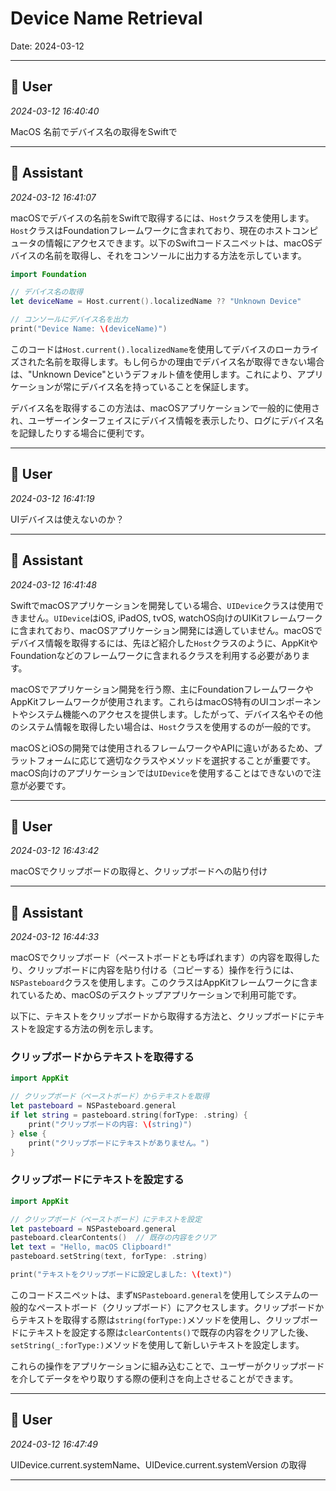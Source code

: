 # Device Name Retrieval

Date: 2024-03-12

---

## 👤 User
*2024-03-12 16:40:40*

MacOS 名前でデバイス名の取得をSwiftで

---

## 🤖 Assistant
*2024-03-12 16:41:07*

macOSでデバイスの名前をSwiftで取得するには、`Host`クラスを使用します。`Host`クラスはFoundationフレームワークに含まれており、現在のホストコンピュータの情報にアクセスできます。以下のSwiftコードスニペットは、macOSデバイスの名前を取得し、それをコンソールに出力する方法を示しています。

```swift
import Foundation

// デバイス名の取得
let deviceName = Host.current().localizedName ?? "Unknown Device"

// コンソールにデバイス名を出力
print("Device Name: \(deviceName)")
```

このコードは`Host.current().localizedName`を使用してデバイスのローカライズされた名前を取得します。もし何らかの理由でデバイス名が取得できない場合は、"Unknown Device"というデフォルト値を使用します。これにより、アプリケーションが常にデバイス名を持っていることを保証します。

デバイス名を取得するこの方法は、macOSアプリケーションで一般的に使用され、ユーザーインターフェイスにデバイス情報を表示したり、ログにデバイス名を記録したりする場合に便利です。

---

## 👤 User
*2024-03-12 16:41:19*

UIデバイスは使えないのか？

---

## 🤖 Assistant
*2024-03-12 16:41:48*

SwiftでmacOSアプリケーションを開発している場合、`UIDevice`クラスは使用できません。`UIDevice`はiOS, iPadOS, tvOS, watchOS向けのUIKitフレームワークに含まれており、macOSアプリケーション開発には適していません。macOSでデバイス情報を取得するには、先ほど紹介した`Host`クラスのように、AppKitやFoundationなどのフレームワークに含まれるクラスを利用する必要があります。

macOSでアプリケーション開発を行う際、主にFoundationフレームワークやAppKitフレームワークが使用されます。これらはmacOS特有のUIコンポーネントやシステム機能へのアクセスを提供します。したがって、デバイス名やその他のシステム情報を取得したい場合は、`Host`クラスを使用するのが一般的です。

macOSとiOSの開発では使用されるフレームワークやAPIに違いがあるため、プラットフォームに応じて適切なクラスやメソッドを選択することが重要です。macOS向けのアプリケーションでは`UIDevice`を使用することはできないので注意が必要です。

---

## 👤 User
*2024-03-12 16:43:42*

macOSでクリップボードの取得と、クリップボードへの貼り付け

---

## 🤖 Assistant
*2024-03-12 16:44:33*

macOSでクリップボード（ペーストボードとも呼ばれます）の内容を取得したり、クリップボードに内容を貼り付ける（コピーする）操作を行うには、`NSPasteboard`クラスを使用します。このクラスはAppKitフレームワークに含まれているため、macOSのデスクトップアプリケーションで利用可能です。

以下に、テキストをクリップボードから取得する方法と、クリップボードにテキストを設定する方法の例を示します。

### クリップボードからテキストを取得する

```swift
import AppKit

// クリップボード（ペーストボード）からテキストを取得
let pasteboard = NSPasteboard.general
if let string = pasteboard.string(forType: .string) {
    print("クリップボードの内容: \(string)")
} else {
    print("クリップボードにテキストがありません。")
}
```

### クリップボードにテキストを設定する

```swift
import AppKit

// クリップボード（ペーストボード）にテキストを設定
let pasteboard = NSPasteboard.general
pasteboard.clearContents()  // 既存の内容をクリア
let text = "Hello, macOS Clipboard!"
pasteboard.setString(text, forType: .string)

print("テキストをクリップボードに設定しました: \(text)")
```

このコードスニペットは、まず`NSPasteboard.general`を使用してシステムの一般的なペーストボード（クリップボード）にアクセスします。クリップボードからテキストを取得する際は`string(forType:)`メソッドを使用し、クリップボードにテキストを設定する際は`clearContents()`で既存の内容をクリアした後、`setString(_:forType:)`メソッドを使用して新しいテキストを設定します。

これらの操作をアプリケーションに組み込むことで、ユーザーがクリップボードを介してデータをやり取りする際の便利さを向上させることができます。

---

## 👤 User
*2024-03-12 16:47:49*

UIDevice.current.systemName、UIDevice.current.systemVersion の取得

---
